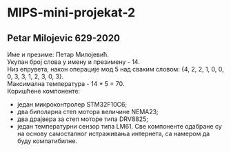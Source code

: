 # MIPS-mini-projekat-2
Petar Milojevic 629-2020
-----------------------------------
Име и презиме: Петар Милојевић.<br>
Укупан број слова у имену и презимену - 14.<br>
Низ епрувета, након операције мод 5 над сваким словом: {4, 2, 2, 1, 0, 0, 0, 3, 3, 1, 2, 3, 0, 3}.<br>
Максимална температура - 14 * 5 = 70.<br>
Коришћене компоненте:
- један микроконтролер STM32F10C6;
- два биполарна степ мотора величине NEMA23;
- два драјвера за степ моторе типа DRV8825;
- један температурни сензор типа LM61.
Све компоненте одабране су на основу самосталног истраживања интернета, са намером да буду компатибилне.
